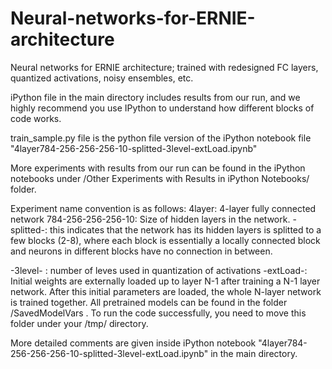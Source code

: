 # Neural-networks-for-ERNIE-architecture
Neural networks for ERNIE architecture; trained with redesigned FC layers, quantized activations, noisy ensembles, etc. 

iPython file in the main directory includes results from our run, and we highly recommend you use IPython to understand how different blocks of code works.

train_sample.py file is the python file version of the iPython notebook file "4layer784-256-256-256-10-splitted-3level-extLoad.ipynb"

More experiments with results from our run can be found in the iPython notebooks under /Other Experiments with Results in iPython Notebooks/ folder.

Experiment name convention is as follows:
4layer: 4-layer fully connected network
784-256-256-256-10: Size of hidden layers in the network.
-splitted-: this indicates that the network has its hidden layers is splitted to a few blocks (2-8), where each block is essentially a locally connected block and neurons in different blocks have no connection in between.

-3level- : number of leves used in quantization of activations
-extLoad-: Initial weights are externally loaded up to layer N-1 after training a N-1 layer network. After this initial parameters are loaded, the whole N-layer network is trained together. All pretrained models can be found in the folder /SavedModelVars . To run the code successfully, you need to move this folder under your /tmp/ directory.

More detailed comments are given inside iPython notebook "4layer784-256-256-256-10-splitted-3level-extLoad.ipynb" in the main directory.
